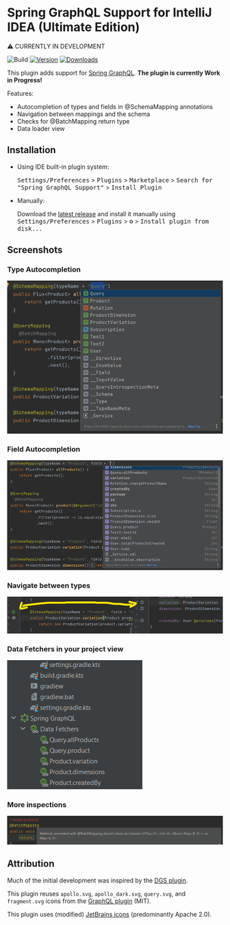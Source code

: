 # Spring GraphQL Support for IntelliJ IDEA (Ultimate Edition)

:warning: CURRENTLY IN DEVELOPMENT

![Build](https://github.com/jord1e/spring-graphql-intellij-plugin/workflows/Build/badge.svg)
[![Version](https://img.shields.io/jetbrains/plugin/v/17963-spring-graphql-support.svg)](https://plugins.jetbrains.com/plugin/17963-spring-graphql-support)
[![Downloads](https://img.shields.io/jetbrains/plugin/d/17963-spring-graphql-support.svg)](https://plugins.jetbrains.com/plugin/17963-spring-graphql-support)

<!-- Plugin description -->

This plugin adds support for [Spring GraphQL](https://spring.io/projects/spring-graphql). **The plugin is currently Work in Progress!**

Features:

- Autocompletion of types and fields in @SchemaMapping annotations
- Navigation between mappings and the schema
- Checks for @BatchMapping return type
- Data loader view
<!-- Plugin description end -->

## Installation

- Using IDE built-in plugin system:

  <kbd>Settings/Preferences</kbd> > <kbd>Plugins</kbd> > <kbd>Marketplace</kbd> > <kbd>Search for "Spring GraphQL Support"</kbd> >
  <kbd>Install Plugin</kbd>

- Manually:

  Download the [latest release](https://github.com/jord1e/spring-graphql-intellij-plugin/releases/latest) and install it manually using
  <kbd>Settings/Preferences</kbd> > <kbd>Plugins</kbd> > <kbd>⚙️</kbd> > <kbd>Install plugin from disk...</kbd>

## Screenshots

### Type Autocompletion

![Type Autocompletion](./.github/static/autoCompleteTypes.png)

### Field Autocompletion

![Field Autocompletion](./.github/static/autoCompleteFields.png)

### Navigate between types

![Navigate between types](./.github/static/navigateBetweenTypes.png)

### Data Fetchers in your project view

![Project view](./.github/static/fetchersInProjectView.png)

### More inspections

![Project view](./.github/static/inspections.png)

## Attribution

Much of the initial development was inspired by the [DGS plugin](https://github.com/Netflix/dgs-intellij-plugin).

This plugin reuses `apollo.svg`, `apollo_dark.svg`, `query.svg`, and `fragment.svg` icons from the [GraphQL plugin](https://github.com/jimkyndemeyer/js-graphql-intellij-plugin) (MIT).

This plugin uses (modified) [JetBrains icons](https://jetbrains.design/intellij/resources/icons_list/) (predominantly Apache 2.0).
